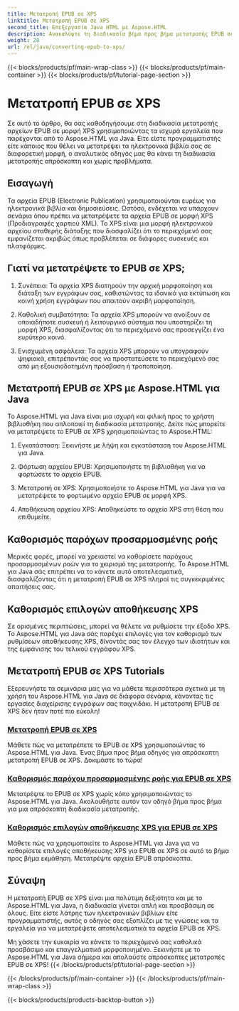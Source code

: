 ```yaml
---
title: Μετατροπή EPUB σε XPS
linktitle: Μετατροπή EPUB σε XPS
second_title: Επεξεργασία Java HTML με Aspose.HTML
description: Ανακαλύψτε τη διαδικασία βήμα προς βήμα μετατροπής EPUB σε XPS χρησιμοποιώντας Aspose.HTML Java. Μάθετε να καθορίζετε παρόχους προσαρμοσμένων ροών και επιλογές αποθήκευσης XPS για μετατροπές.
weight: 28
url: /el/java/converting-epub-to-xps/
---
```


{{< blocks/products/pf/main-wrap-class >}}
{{< blocks/products/pf/main-container >}}
{{< blocks/products/pf/tutorial-page-section >}}

# Μετατροπή EPUB σε XPS


Σε αυτό το άρθρο, θα σας καθοδηγήσουμε στη διαδικασία μετατροπής αρχείων EPUB σε μορφή XPS χρησιμοποιώντας τα ισχυρά εργαλεία που παρέχονται από το Aspose.HTML για Java. Είτε είστε προγραμματιστής είτε κάποιος που θέλει να μετατρέψει τα ηλεκτρονικά βιβλία σας σε διαφορετική μορφή, ο αναλυτικός οδηγός μας θα κάνει τη διαδικασία μετατροπής απρόσκοπτη και χωρίς προβλήματα.

## Εισαγωγή

Τα αρχεία EPUB (Electronic Publication) χρησιμοποιούνται ευρέως για ηλεκτρονικά βιβλία και δημοσιεύσεις. Ωστόσο, ενδέχεται να υπάρχουν σενάρια όπου πρέπει να μετατρέψετε τα αρχεία EPUB σε μορφή XPS (Προδιαγραφές χαρτιού XML). Το XPS είναι μια μορφή ηλεκτρονικού αρχείου σταθερής διάταξης που διασφαλίζει ότι το περιεχόμενό σας εμφανίζεται ακριβώς όπως προβλέπεται σε διάφορες συσκευές και πλατφόρμες.

## Γιατί να μετατρέψετε το EPUB σε XPS;

1. Συνέπεια: Τα αρχεία XPS διατηρούν την αρχική μορφοποίηση και διάταξη των εγγράφων σας, καθιστώντας τα ιδανικά για εκτύπωση και κοινή χρήση εγγράφων που απαιτούν ακριβή μορφοποίηση.

2. Καθολική συμβατότητα: Τα αρχεία XPS μπορούν να ανοίξουν σε οποιαδήποτε συσκευή ή λειτουργικό σύστημα που υποστηρίζει τη μορφή XPS, διασφαλίζοντας ότι το περιεχόμενό σας προσεγγίζει ένα ευρύτερο κοινό.

3. Ενισχυμένη ασφάλεια: Τα αρχεία XPS μπορούν να υπογραφούν ψηφιακά, επιτρέποντάς σας να προστατεύσετε το περιεχόμενό σας από μη εξουσιοδοτημένη πρόσβαση ή τροποποίηση.

## Μετατροπή EPUB σε XPS με Aspose.HTML για Java

Το Aspose.HTML για Java είναι μια ισχυρή και φιλική προς το χρήστη βιβλιοθήκη που απλοποιεί τη διαδικασία μετατροπής. Δείτε πώς μπορείτε να μετατρέψετε το EPUB σε XPS χρησιμοποιώντας το Aspose.HTML:

1. Εγκατάσταση: Ξεκινήστε με λήψη και εγκατάσταση του Aspose.HTML για Java.

2. Φόρτωση αρχείου EPUB: Χρησιμοποιήστε τη βιβλιοθήκη για να φορτώσετε το αρχείο EPUB.

3. Μετατροπή σε XPS: Χρησιμοποιήστε το Aspose.HTML για Java για να μετατρέψετε το φορτωμένο αρχείο EPUB σε μορφή XPS.

4. Αποθήκευση αρχείου XPS: Αποθηκεύστε το αρχείο XPS στη θέση που επιθυμείτε.

## Καθορισμός παρόχων προσαρμοσμένης ροής

Μερικές φορές, μπορεί να χρειαστεί να καθορίσετε παρόχους προσαρμοσμένων ροών για το χειρισμό της μετατροπής. Το Aspose.HTML για Java σάς επιτρέπει να το κάνετε αυτό αποτελεσματικά, διασφαλίζοντας ότι η μετατροπή EPUB σε XPS πληροί τις συγκεκριμένες απαιτήσεις σας.

## Καθορισμός επιλογών αποθήκευσης XPS

Σε ορισμένες περιπτώσεις, μπορεί να θέλετε να ρυθμίσετε την έξοδο XPS. Το Aspose.HTML για Java σάς παρέχει επιλογές για τον καθορισμό των ρυθμίσεων αποθήκευσης XPS, δίνοντάς σας τον έλεγχο των ιδιοτήτων και της εμφάνισης του τελικού εγγράφου XPS.

## Μετατροπή EPUB σε XPS Tutorials
Εξερευνήστε τα σεμινάρια μας για να μάθετε περισσότερα σχετικά με τη χρήση του Aspose.HTML για Java σε διάφορα σενάρια, κάνοντας τις εργασίες διαχείρισης εγγράφων σας παιχνιδάκι. Η μετατροπή EPUB σε XPS δεν ήταν ποτέ πιο εύκολη!
### [Μετατροπή EPUB σε XPS](./convert-epub-to-xps/)
Μάθετε πώς να μετατρέπετε το EPUB σε XPS χρησιμοποιώντας το Aspose.HTML για Java. Ένας βήμα προς βήμα οδηγός για απρόσκοπτη μετατροπή EPUB σε XPS. Δοκιμάστε το τώρα!
### [Καθορισμός παρόχου προσαρμοσμένης ροής για EPUB σε XPS](./convert-epub-to-xps-specify-custom-stream-provider/)
Μετατρέψτε το EPUB σε XPS χωρίς κόπο χρησιμοποιώντας το Aspose.HTML για Java. Ακολουθήστε αυτόν τον οδηγό βήμα προς βήμα για μια απρόσκοπτη διαδικασία μετατροπής.
### [Καθορισμός επιλογών αποθήκευσης XPS για EPUB σε XPS](./convert-epub-to-xps-specify-xps-save-options/)
Μάθετε πώς να χρησιμοποιείτε το Aspose.HTML για Java για να καθορίσετε επιλογές αποθήκευσης XPS για EPUB σε XPS σε αυτό το βήμα προς βήμα εκμάθηση. Μετατρέψτε αρχεία EPUB απρόσκοπτα.

## Σύναψη

Η μετατροπή EPUB σε XPS είναι μια πολύτιμη δεξιότητα και με το Aspose.HTML για Java, η διαδικασία γίνεται απλή και προσβάσιμη σε όλους. Είτε είστε λάτρης των ηλεκτρονικών βιβλίων είτε προγραμματιστής, αυτός ο οδηγός σας εξοπλίζει με τις γνώσεις και τα εργαλεία για να μετατρέψετε αποτελεσματικά τα αρχεία EPUB σε XPS.

Μη χάσετε την ευκαιρία να κάνετε το περιεχόμενό σας καθολικά προσβάσιμο και επαγγελματικά μορφοποιημένο. Ξεκινήστε με το Aspose.HTML για Java σήμερα και απολαύστε απρόσκοπτες μετατροπές EPUB σε XPS!
{{< /blocks/products/pf/tutorial-page-section >}}

{{< /blocks/products/pf/main-container >}}
{{< /blocks/products/pf/main-wrap-class >}}

{{< blocks/products/products-backtop-button >}}
